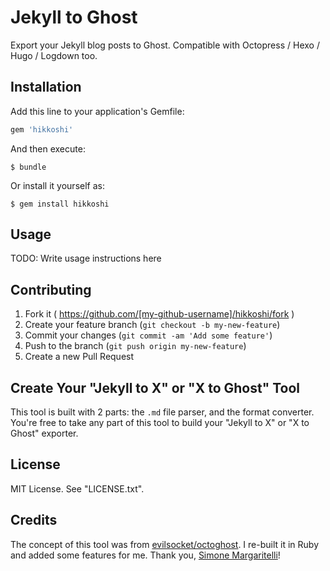 # Jekyll to Ghost

Export your Jekyll blog posts to Ghost. Compatible with Octopress / Hexo / Hugo / Logdown too.

## Installation

Add this line to your application's Gemfile:

```ruby
gem 'hikkoshi'
```

And then execute:

    $ bundle

Or install it yourself as:

    $ gem install hikkoshi

## Usage

TODO: Write usage instructions here

## Contributing

1. Fork it ( https://github.com/[my-github-username]/hikkoshi/fork )
2. Create your feature branch (`git checkout -b my-new-feature`)
3. Commit your changes (`git commit -am 'Add some feature'`)
4. Push to the branch (`git push origin my-new-feature`)
5. Create a new Pull Request

## Create Your "Jekyll to X" or "X to Ghost" Tool

This tool is built with 2 parts: the `.md` file parser, and the format converter. You're free to take any part of this tool to build your "Jekyll to X" or "X to Ghost" exporter.

## License

MIT License. See "LICENSE.txt".

## Credits

The concept of this tool was from [evilsocket/octoghost](https://github.com/evilsocket/octoghost). I re-built it in Ruby and added some features for me. Thank you, [Simone Margaritelli](https://github.com/evilsocket)!
